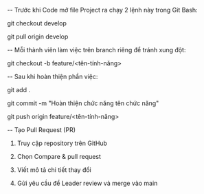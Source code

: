 -- Trước khi Code mở file Project ra chạy 2 lệnh này trong Git Bash:


git checkout develop

git pull origin develop


-- Mỗi thành viên làm việc trên branch riêng để tránh xung đột:


git checkout -b feature/<tên-tính-năng>


-- Sau khi hoàn thiện phần việc:


git add .

git commit -m "Hoàn thiện chức năng tên chức năng"

git push origin feature/<tên-tính-năng>


-- Tạo Pull Request (PR)


1. Truy cập repository trên GitHub
   
2. Chọn Compare & pull request
   
3. Viết mô tả chi tiết thay đổi
  
4. Gửi yêu cầu để Leader review và merge vào main
